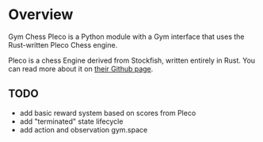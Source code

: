 # Overview

Gym Chess Pleco is a Python module with a Gym interface that uses the Rust-written Pleco Chess engine. 

Pleco is a chess Engine derived from Stockfish, written entirely in Rust. You can read more about it on [their Github page](https://github.com/pleco-rs/Pleco).



## TODO

- add basic reward system based on scores from Pleco
- add "terminated" state lifecycle
- add action and observation gym.space
